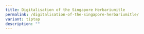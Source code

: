 ```yaml
---
title: Digitalisation of the Singapore Herbariumitle
permalink: /digitalisation-of-the-singapore-herbariumitle/
variant: tiptap
description: ""
---
```


